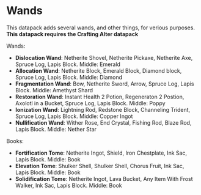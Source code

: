# Wands

This datapack adds several wands, and other things, for verious purposes.
<br/>
**This datapack requires the Crafting Alter datapack**

Wands:

* **Dislocation Wand**: Netherite Shovel, Netherite Pickaxe, Netherite Axe, Spruce Log, Lapis Block. Middle: Emerald
* **Allocation Wand**: Netherite Block, Emerald Block, Diamond block, Spruce Log, Lapis Block. Middle: Diamond
* **Fragmentation Wand**: Bow, Netherite Sword, Arrow, Spruce Log, Lapis Block. Middle: Amethyst Shard
* **Restoration Wand**: Instant Health 2 Potion, Regeneraton 2 Postion, Axolotl in a Bucket, Spruce Log, Lapis Block. Middle: Poppy
* **Ionization Wand**: Lightning Rod, Redstone Block, Channeling Trident, Spruce Log, Lapis Block. Middle: Copper Ingot
* **Nullification Wand**: Wither Rose, End Crystal, Fishing Rod, Blaze Rod, Lapis Block. Middle: Nether Star

Books:

* **Fortification Tome**: Netherite Ingot, Shield, Iron Chestplate, Ink Sac, Lapis Block. Middle: Book
* **Elevation Tome**: Shulker Shell, Shulker Shell, Chorus Fruit, Ink Sac, Lapis Block. Middle: Book
* **Solidification Tome**: Netherite Ingot, Lava Bucket, Any Item With Frost Walker, Ink Sac, Lapis Block. Middle: Book
